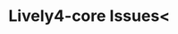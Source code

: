 # Lively4-core Issues<

<lively-import src="_navigation.html"></lively-import>

<script>
import github from "src/client/github.js"
new Promise(async (resolve) => {
  var issues = await github.current().issues(true)  
  var list = document.createElement("ul")
  var style = document.createElement("style")
  style.textContent = `
    .number { font-size: 10pt; color: gray }
    .label { 
      background-color: lightgray;
      font-size: 10pt;
      padding: 1px 6px 1px 6px;
      border-radius: 6px;
      color: white;
      white-space: nowrap;
    }
  `
  list.appendChild(style)
  
  function formatLabel(label) {
    return label.replace(/.*: /,"").replace(/ \(.*/,"")
  }
  
  issues.filter(ea => ea.state == "open").forEach(ea => {
    var issue = document.createElement("li")
    issue.innerHTML = "<a class='title' href='" + ea.html_ul +"'>" + ea.title + "</a> "
      + ea.labels.map(ea => "<span class='label'>" + formatLabel(ea.name) + "</span>").join(" ")
      + " <span class='number'>#" + ea.number + "</span>"
    issue.querySelector("a").onclick = (evt) => {
      evt.preventDefault()
      window.open(ea.html_url)
    }
    list.appendChild(issue)
  })
  resolve(list)
})
</script>